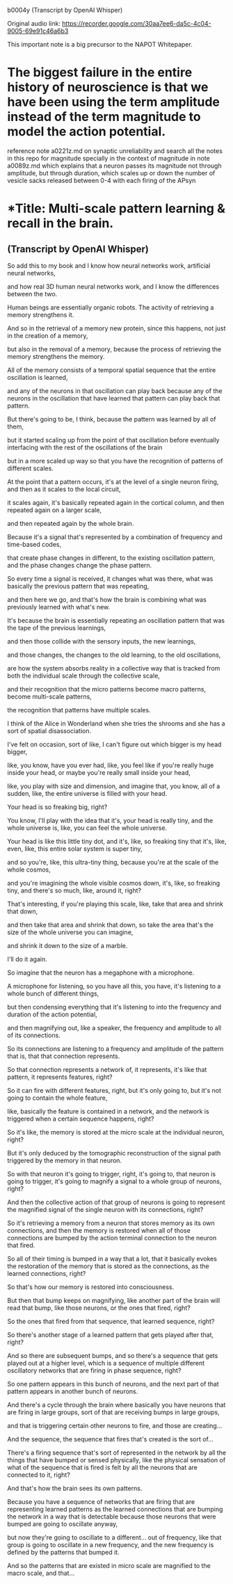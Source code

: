 b0004y (Transcript by OpenAI Whisper)

Original audio link: https://recorder.google.com/30aa7ee6-da5c-4c04-9005-69e91c46a6b3

This important note is a big precursor to the NAPOT Whitepaper.

# The biggest failure in the entire history of neuroscience is that we have been using the term amplitude instead of the term magnitude to model the action potential.
reference note a0221z.md on synaptic unreliability and search all the notes in this repo for magnitude specially in the context of magnitude in note a0089z.md which explains that a neuron passes its magnitude not through amplitude, but through duration, which scales up or down the number of vesicle sacks released between 0-4 with each firing of the APsyn

# *Title: Multi-scale pattern learning & recall in the brain.

(Transcript by OpenAI Whisper)
--------------------------------------------------------------------------------

So add this to my book and I know how neural networks work, artificial neural networks,

and how real 3D human neural networks work, and I know the differences between the two.

Human beings are essentially organic robots. The activity of retrieving a memory strengthens it.

And so in the retrieval of a memory new protein, since this happens, not just in the creation of a memory,

but also in the removal of a memory, because the process of retrieving the memory strengthens the memory.

All of the memory consists of a temporal spatial sequence that the entire oscillation is learned,

and any of the neurons in that oscillation can play back because any of the neurons in the oscillation that have learned that pattern can play back that pattern.

But there's going to be, I think, because the pattern was learned by all of them,

but it started scaling up from the point of that oscillation before eventually interfacing with the rest of the oscillations of the brain

but in a more scaled up way so that you have the recognition of patterns of different scales.

At the point that a pattern occurs, it's at the level of a single neuron firing, and then as it scales to the local circuit,

it scales again, it's basically repeated again in the cortical column, and then repeated again on a larger scale,

and then repeated again by the whole brain.

Because it's a signal that's represented by a combination of frequency and time-based codes,

that create phase changes in different, to the existing oscillation pattern, and the phase changes change the phase pattern.

So every time a signal is received, it changes what was there, what was basically the previous pattern that was repeating,

and then here we go, and that's how the brain is combining what was previously learned with what's new.

It's because the brain is essentially repeating an oscillation pattern that was the tape of the previous learnings,

and then those collide with the sensory inputs, the new learnings,

and those changes, the changes to the old learning, to the old oscillations,

are how the system absorbs reality in a collective way that is tracked from both the individual scale through the collective scale,

and their recognition that the micro patterns become macro patterns, become multi-scale patterns,

the recognition that patterns have multiple scales.

I think of the Alice in Wonderland when she tries the shrooms and she has a sort of spatial disassociation.

I've felt on occasion, sort of like, I can't figure out which bigger is my head bigger,

like, you know, have you ever had, like, you feel like if you're really huge inside your head, or maybe you're really small inside your head,

like, you play with size and dimension, and imagine that, you know, all of a sudden, like, the entire universe is filled with your head.

Your head is so freaking big, right?

You know, I'll play with the idea that it's, your head is really tiny, and the whole universe is, like, you can feel the whole universe.

Your head is like this little tiny dot, and it's, like, so freaking tiny that it's, like, even, like, this entire solar system is super tiny,

and so you're, like, this ultra-tiny thing, because you're at the scale of the whole cosmos,

and you're imagining the whole visible cosmos down, it's, like, so freaking tiny, and there's so much, like, around it, right?

That's interesting, if you're playing this scale, like, take that area and shrink that down,

and then take that area and shrink that down, so take the area that's the size of the whole universe you can imagine,

and shrink it down to the size of a marble.

I'll do it again.

So imagine that the neuron has a megaphone with a microphone.

A microphone for listening, so you have all this, you have, it's listening to a whole bunch of different things,

but then condensing everything that it's listening to into the frequency and duration of the action potential,

and then magnifying out, like a speaker, the frequency and amplitude to all of its connections.

So its connections are listening to a frequency and amplitude of the pattern that is, that that connection represents.

So that connection represents a network of, it represents, it's like that pattern, it represents features, right?

So it can fire with different features, right, but it's only going to, but it's not going to contain the whole feature,

like, basically the feature is contained in a network, and the network is triggered when a certain sequence happens, right?

So it's like, the memory is stored at the micro scale at the individual neuron, right?

But it's only deduced by the tomographic reconstruction of the signal path triggered by the memory in that neuron.

So with that neuron it's going to trigger, right, it's going to, that neuron is going to trigger, it's going to magnify a signal to a whole group of neurons, right?

And then the collective action of that group of neurons is going to represent the magnified signal of the single neuron with its connections, right?

So it's retrieving a memory from a neuron that stores memory as its own connections, and then the memory is restored when all of those connections are bumped by the action terminal connection to the neuron that fired.

So all of their timing is bumped in a way that a lot, that it basically evokes the restoration of the memory that is stored as the connections, as the learned connections, right?

So that's how our memory is restored into consciousness.

But then that bump keeps on magnifying, like another part of the brain will read that bump, like those neurons, or the ones that fired, right?

So the ones that fired from that sequence, that learned sequence, right?

So there's another stage of a learned pattern that gets played after that, right?

And so there are subsequent bumps, and so there's a sequence that gets played out at a higher level, which is a sequence of multiple different oscillatory networks that are firing in phase sequence, right?

So one pattern appears in this bunch of neurons, and the next part of that pattern appears in another bunch of neurons.

And there's a cycle through the brain where basically you have neurons that are firing in large groups, sort of that are receiving bumps in large groups,

and that is triggering certain other neurons to fire, and those are creating...

And the sequence, the sequence that fires that's created is the sort of...

There's a firing sequence that's sort of represented in the network by all the things that have bumped or sensed physically, like the physical sensation of what of the sequence that is fired is felt by all the neurons that are connected to it, right?

And that's how the brain sees its own patterns.

Because you have a sequence of networks that are firing that are representing learned patterns as the learned connections that are bumping the network in a way that is detectable because those neurons that were bumped are going to oscillate anyway,

but now they're going to oscillate to a different... out of frequency, like that group is going to oscillate in a new frequency, and the new frequency is defined by the patterns that bumped it.

And so the patterns that are existed in micro scale are magnified to the macro scale, and that...